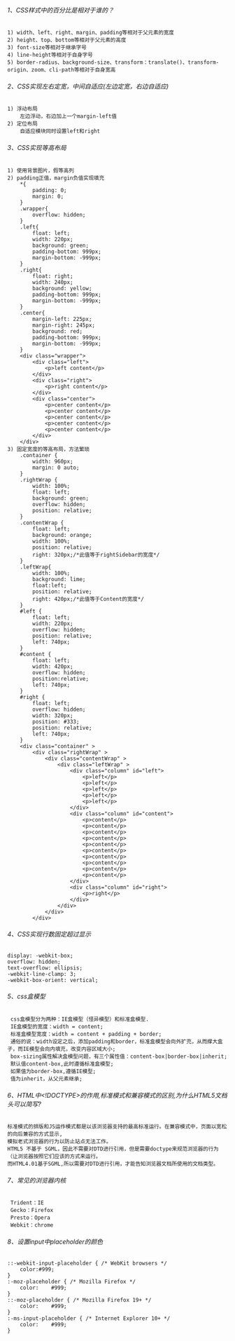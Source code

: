 ###### 1、CSS样式中的百分比是相对于谁的？     
	1) width、left、right、margin、padding等相对于父元素的宽度
	2) height、top、bottom等相对于父元素的高度
	3) font-size等相对于继承字号
	4) line-height等相对于自身字号
	5) border-radius、background-size、transform：translate()、transform-origin、zoom、cli-path等相对于自身宽高

###### 2、CSS实现左右定宽，中间自适应(左边定宽，右边自适应)
	1) 浮动布局
		左边浮动，右边加上一个margin-left值
	2) 定位布局
	 	自适应模块同时设置left和right

###### 3、CSS实现等高布局
	1) 使用背景图片，假等高列
	2) padding正值，margin负值实现填充
		*{
			padding: 0;
			margin: 0;
		}
		.wrapper{
			overflow: hidden;
		}
		.left{
			float: left;
			width: 220px;
			background: green;
			padding-bottom: 999px;
			margin-bottom: -999px;
		}
		.right{
			float: right;
			width: 240px;
			background: yellow;
			padding-bottom: 999px;
			margin-bottom: -999px;
		}
		.center{
			margin-left: 225px;
			margin-right: 245px;
			background: red;
			padding-bottom: 999px;
			margin-bottom: -999px;
		}
		<div class="wrapper">
			<div class="left">
				<p>left content</p>
			</div>
			<div class="right">
				<p>right content</p>
			</div>
			<div class="center">
				<p>center content</p>
				<p>center content</p>
				<p>center content</p>
				<p>center content</p>
				<p>center content</p>
			</div>
		</div>		
	3) 固定宽度的等高布局，方法繁琐
		.container {
			width: 960px;
			margin: 0 auto;
		}
		.rightWrap {
			width: 100%;
			float: left;
			background: green;
			overflow: hidden;
			position: relative;
		}
		.contentWrap {
			float: left;
			background: orange;
			width: 100%;
			position: relative;
			right: 320px;/*此值等于rightSidebar的宽度*/
		}
		.leftWrap{
			width: 100%;
			background: lime;
			float:left;
			position: relative;
			right: 420px;/*此值等于Content的宽度*/
		}
		#left {
			float: left;
			width: 220px;
			overflow: hidden;
			position: relative;
			left: 740px;
		}
		#content {
			float: left;
			width: 420px;
			overflow: hidden;
			position:relative;
			left: 740px;
		}
		#right {
			float: left;
			overflow: hidden;
			width: 320px;
			position: #333;
			position: relative;
			left: 740px;
		}
		<div class="container" >
			<div class="rightWrap" >
				<div class="contentWrap" >
					<div class="leftWrap" >
						<div class="column" id="left">
							<p>left</p>
							<p>left</p>
							<p>left</p>
							<p>left</p>
							<p>left</p>
						</div>
						<div class="column" id="content">
							<p>content</p>
							<p>content</p>
							<p>content</p>
							<p>content</p>
							<p>content</p>
							<p>content</p>
							<p>content</p>
							<p>content</p>
							<p>content</p>
							<p>content</p>
						</div>
						<div class="column" id="right">
							<p>right</p>
						</div>
					</div>
				</div>
			</div>
		
		
###### 4、CSS实现行数固定超过显示    
	display: -webkit-box;
	overflow: hidden;
	text-overflow: ellipsis;
	-webkit-line-clamp: 3;
	-webkit-box-orient: vertical;
		
###### 5、css盒模型    
	 css盒模型分为两种：IE盒模型（怪异模型）和标准盒模型.
	 IE盒模型的宽度：width = content;
	 标准盒模型宽度：width = content + padding + border;    
	 通俗的说：width设定之后，添加padding和border，标准盒模型会向外扩充，从而撑大盒子，而IE模型会向内填充，改变内容区域大小;    
	 box-sizing属性解决盒模型问题，有三个属性值：content-box|border-box|inherit;
	 默认值content-box,此时遵循标准盒模型;
	 如果值为border-box,遵循IE模型;
	 值为inherit，从父元素继承;     
	 
###### 6、HTML中<!DOCTYPE>的作用,标准模式和兼容模式的区别,为什么HTML5文档头可以简写?   
	标准模式的排版和JS运作模式都是以该浏览器支持的最高标准运行。在兼容模式中，页面以宽松的向后兼容的方式显示,
	模拟老式浏览器的行为以防止站点无法工作。    
	HTML5 不基于 SGML，因此不需要对DTD进行引用，但是需要doctype来规范浏览器的行为（让浏览器按照它们应该的方式来运行。
	而HTML4.01基于SGML,所以需要对DTD进行引用，才能告知浏览器文档所使用的文档类型。    
			
###### 7、常见的浏览器内核    
	 Trident：IE
	 Gecko：Firefox
	 Presto：Opera    
	 Webkit：chrome    
	 	 
###### 8、设置input中placeholder的颜色   
	::-webkit-input-placeholder { /* WebKit browsers */
	    color:#999;
	}
	:-moz-placeholder { /* Mozilla Firefox */
	    color:    #999;
	}    
	::-moz-placeholder { /* Mozilla Firefox 19+ */
	    color:    #999;
	}
	:-ms-input-placeholder { /* Internet Explorer 10+ */
	    color:    #999;
	}   
			

	 
	 
	

